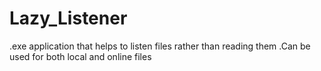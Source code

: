 # Lazy_Listener
.exe application that helps to listen files rather than reading them .Can be used for both local and online files
